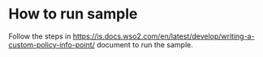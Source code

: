 How to run sample
=================

Follow the steps in https://is.docs.wso2.com/en/latest/develop/writing-a-custom-policy-info-point/ 
document to run the sample.
